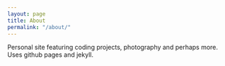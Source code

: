 ```yaml
---
layout: page
title: About
permalink: "/about/"
---
```


Personal site featuring coding projects, photography and perhaps more. Uses github pages and jekyll.
